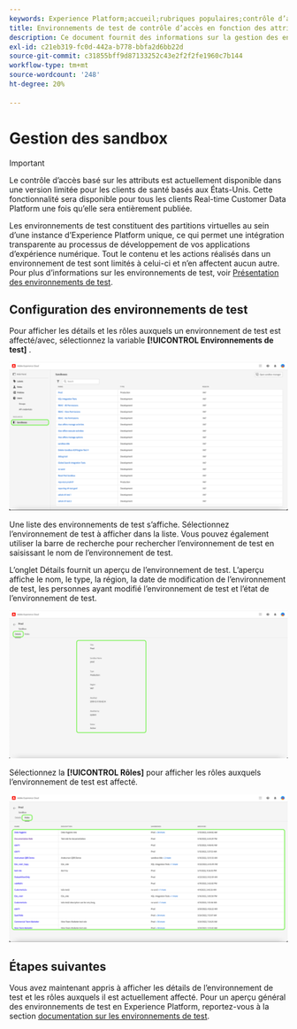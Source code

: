 ```yaml
---
keywords: Experience Platform;accueil;rubriques populaires;contrôle d’accès;contrôle d’accès basé sur les attributs;ABAC
title: Environnements de test de contrôle d’accès en fonction des attributs
description: Ce document fournit des informations sur la gestion des environnements de test par le biais de l’interface Autorisations dans Adobe Experience Cloud.
exl-id: c21eb319-fc0d-442a-b778-bbfa2d6bb22d
source-git-commit: c31855bff9d87133252c43e2f2f2fe1960c7b144
workflow-type: tm+mt
source-wordcount: '248'
ht-degree: 20%

---
```


# Gestion des sandbox

>[!IMPORTANT]
>
>Le contrôle d’accès basé sur les attributs est actuellement disponible dans une version limitée pour les clients de santé basés aux États-Unis. Cette fonctionnalité sera disponible pour tous les clients Real-time Customer Data Platform une fois qu’elle sera entièrement publiée.

Les environnements de test constituent des partitions virtuelles au sein d’une instance d’Experience Platform unique, ce qui permet une intégration transparente au processus de développement de vos applications d’expérience numérique. Tout le contenu et les actions réalisés dans un environnement de test sont limités à celui-ci et n’en affectent aucun autre. Pour plus d’informations sur les environnements de test, voir [Présentation des environnements de test](../../../sandboxes/home.md).

## Configuration des environnements de test

Pour afficher les détails et les rôles auxquels un environnement de test est affecté/avec, sélectionnez la variable **[!UICONTROL Environnements de test]** .

![flac-sandbox-tab](../../images/flac-ui/flac-sandboxes-tab.png)

Une liste des environnements de test s’affiche. Sélectionnez l’environnement de test à afficher dans la liste. Vous pouvez également utiliser la barre de recherche pour rechercher l’environnement de test en saisissant le nom de l’environnement de test.

L’onglet Détails fournit un aperçu de l’environnement de test. L’aperçu affiche le nom, le type, la région, la date de modification de l’environnement de test, les personnes ayant modifié l’environnement de test et l’état de l’environnement de test.

![flac-sandbox-details](../../images/flac-ui/flac-sandboxes-details.png)

Sélectionnez la **[!UICONTROL Rôles]** pour afficher les rôles auxquels l’environnement de test est affecté.

![flac-sandbox-rôles](../../images/flac-ui/flac-sandboxes-roles.png)

## Étapes suivantes

Vous avez maintenant appris à afficher les détails de l’environnement de test et les rôles auxquels il est actuellement affecté. Pour un aperçu général des environnements de test en Experience Platform, reportez-vous à la section [documentation sur les environnements de test](../../sanboxes/../ui/overview.md).
